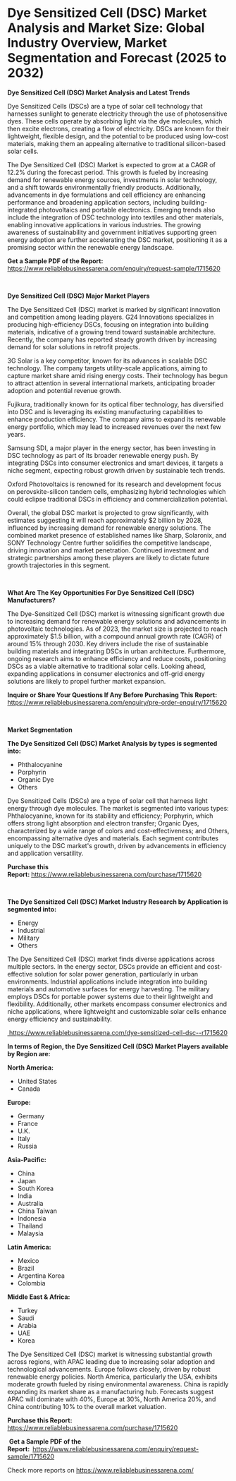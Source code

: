 <p><h1>Dye Sensitized Cell (DSC) Market Analysis and Market Size: Global Industry Overview, Market Segmentation and Forecast (2025 to 2032)</h1></p><p><strong>Dye Sensitized Cell (DSC) Market Analysis and Latest Trends</strong></p>
<p><p>Dye Sensitized Cells (DSCs) are a type of solar cell technology that harnesses sunlight to generate electricity through the use of photosensitive dyes. These cells operate by absorbing light via the dye molecules, which then excite electrons, creating a flow of electricity. DSCs are known for their lightweight, flexible design, and the potential to be produced using low-cost materials, making them an appealing alternative to traditional silicon-based solar cells.</p><p>The Dye Sensitized Cell (DSC) Market is expected to grow at a CAGR of 12.2% during the forecast period. This growth is fueled by increasing demand for renewable energy sources, investments in solar technology, and a shift towards environmentally friendly products. Additionally, advancements in dye formulations and cell efficiency are enhancing performance and broadening application sectors, including building-integrated photovoltaics and portable electronics. Emerging trends also include the integration of DSC technology into textiles and other materials, enabling innovative applications in various industries. The growing awareness of sustainability and government initiatives supporting green energy adoption are further accelerating the DSC market, positioning it as a promising sector within the renewable energy landscape.</p></p>
<p><strong>Get a Sample PDF of the Report:&nbsp;</strong> <a href="https://www.reliablebusinessarena.com/enquiry/request-sample/1715620?utm_campaign=3041&utm_medium=2&utm_source=Github&utm_content=ia&utm_term=28032025&utm_id=dye-sensitized-cell-dsc">https://www.reliablebusinessarena.com/enquiry/request-sample/1715620</a></p>
<p>&nbsp;</p>
<p><strong>Dye Sensitized Cell (DSC) Major Market Players</strong></p>
<p><p>The Dye Sensitized Cell (DSC) market is marked by significant innovation and competition among leading players. G24 Innovations specializes in producing high-efficiency DSCs, focusing on integration into building materials, indicative of a growing trend toward sustainable architecture. Recently, the company has reported steady growth driven by increasing demand for solar solutions in retrofit projects.</p><p>3G Solar is a key competitor, known for its advances in scalable DSC technology. The company targets utility-scale applications, aiming to capture market share amid rising energy costs. Their technology has begun to attract attention in several international markets, anticipating broader adoption and potential revenue growth.</p><p>Fujikura, traditionally known for its optical fiber technology, has diversified into DSC and is leveraging its existing manufacturing capabilities to enhance production efficiency. The company aims to expand its renewable energy portfolio, which may lead to increased revenues over the next few years.</p><p>Samsung SDI, a major player in the energy sector, has been investing in DSC technology as part of its broader renewable energy push. By integrating DSCs into consumer electronics and smart devices, it targets a niche segment, expecting robust growth driven by sustainable tech trends.</p><p>Oxford Photovoltaics is renowned for its research and development focus on perovskite-silicon tandem cells, emphasizing hybrid technologies which could eclipse traditional DSCs in efficiency and commercialization potential.</p><p>Overall, the global DSC market is projected to grow significantly, with estimates suggesting it will reach approximately $2 billion by 2028, influenced by increasing demand for renewable energy solutions. The combined market presence of established names like Sharp, Solaronix, and SONY Technology Centre further solidifies the competitive landscape, driving innovation and market penetration. Continued investment and strategic partnerships among these players are likely to dictate future growth trajectories in this segment.</p></p>
<p>&nbsp;</p>
<p><strong>What Are The Key Opportunities For Dye Sensitized Cell (DSC) Manufacturers?</strong></p>
<p><p>The Dye-Sensitized Cell (DSC) market is witnessing significant growth due to increasing demand for renewable energy solutions and advancements in photovoltaic technologies. As of 2023, the market size is projected to reach approximately $1.5 billion, with a compound annual growth rate (CAGR) of around 15% through 2030. Key drivers include the rise of sustainable building materials and integrating DSCs in urban architecture. Furthermore, ongoing research aims to enhance efficiency and reduce costs, positioning DSCs as a viable alternative to traditional solar cells. Looking ahead, expanding applications in consumer electronics and off-grid energy solutions are likely to propel further market expansion.</p></p>
<p><strong>Inquire or Share Your Questions If Any Before Purchasing This Report:</strong> <a href="https://www.reliablebusinessarena.com/enquiry/pre-order-enquiry/1715620?utm_campaign=3041&utm_medium=2&utm_source=Github&utm_content=ia&utm_term=28032025&utm_id=dye-sensitized-cell-dsc">https://www.reliablebusinessarena.com/enquiry/pre-order-enquiry/1715620</a></p>
<p>&nbsp;</p>
<p><strong>Market Segmentation</strong></p>
<p><strong>The Dye Sensitized Cell (DSC) Market Analysis by types is segmented into:</strong></p>
<p><ul><li>Phthalocyanine</li><li>Porphyrin</li><li>Organic Dye</li><li>Others</li></ul></p>
<p><p>Dye Sensitized Cells (DSCs) are a type of solar cell that harness light energy through dye molecules. The market is segmented into various types: Phthalocyanine, known for its stability and efficiency; Porphyrin, which offers strong light absorption and electron transfer; Organic Dyes, characterized by a wide range of colors and cost-effectiveness; and Others, encompassing alternative dyes and materials. Each segment contributes uniquely to the DSC market's growth, driven by advancements in efficiency and application versatility.</p></p>
<p><strong>Purchase this Report:&nbsp;</strong><a href="https://www.reliablebusinessarena.com/purchase/1715620?utm_campaign=3041&utm_medium=2&utm_source=Github&utm_content=ia&utm_term=28032025&utm_id=dye-sensitized-cell-dsc">https://www.reliablebusinessarena.com/purchase/1715620</a></p>
<p>&nbsp;</p>
<p><strong>The Dye Sensitized Cell (DSC) Market Industry Research by Application is segmented into:</strong></p>
<p><ul><li>Energy</li><li>Industrial</li><li>Military</li><li>Others</li></ul></p>
<p><p>The Dye Sensitized Cell (DSC) market finds diverse applications across multiple sectors. In the energy sector, DSCs provide an efficient and cost-effective solution for solar power generation, particularly in urban environments. Industrial applications include integration into building materials and automotive surfaces for energy harvesting. The military employs DSCs for portable power systems due to their lightweight and flexibility. Additionally, other markets encompass consumer electronics and niche applications, where lightweight and customizable solar cells enhance energy efficiency and sustainability.</p></p>
<p><a href="https://www.reliablebusinessarena.com/dye-sensitized-cell-dsc--r1715620?utm_campaign=3041&utm_medium=2&utm_source=Github&utm_content=ia&utm_term=28032025&utm_id=dye-sensitized-cell-dsc">&nbsp;https://www.reliablebusinessarena.com/dye-sensitized-cell-dsc--r1715620</a></p>
<p><strong>In terms of Region, the Dye Sensitized Cell (DSC) Market Players available by Region are:</strong></p>
<p>
    <p> <strong> North America: </strong>
        <ul>
            <li>United States</li>
            <li>Canada</li>
        </ul>
        </p> 
    <p> <strong> Europe: </strong>
        <ul>
            <li>Germany</li>
            <li>France</li>
            <li>U.K.</li>
            <li>Italy</li>
            <li>Russia</li>
        </ul>
        </p> 
    <p> <strong> Asia-Pacific: </strong>
        <ul>
            <li>China</li>
            <li>Japan</li>
            <li>South Korea</li>
            <li>India</li>
            <li>Australia</li>
            <li>China Taiwan</li>
            <li>Indonesia</li>
            <li>Thailand</li>
            <li>Malaysia</li>
        </ul>
        </p> 
    <p> <strong> Latin America: </strong>
        <ul>
            <li>Mexico</li>
            <li>Brazil</li>
            <li>Argentina Korea</li>
            <li>Colombia</li>
        </ul>
        </p> 
    <p> <strong> Middle East & Africa: </strong>
        <ul>
            <li>Turkey</li>
            <li>Saudi</li>
            <li>Arabia</li>
            <li>UAE</li>
            <li>Korea</li>
        </ul>
    </p>
    </p>
<p><p>The Dye Sensitized Cell (DSC) market is witnessing substantial growth across regions, with APAC leading due to increasing solar adoption and technological advancements. Europe follows closely, driven by robust renewable energy policies. North America, particularly the USA, exhibits moderate growth fueled by rising environmental awareness. China is rapidly expanding its market share as a manufacturing hub. Forecasts suggest APAC will dominate with 40%, Europe at 30%, North America 20%, and China contributing 10% to the overall market valuation.</p></p>
<p><strong>Purchase this Report: </strong><a href="https://www.reliablebusinessarena.com/purchase/1715620?utm_campaign=3041&utm_medium=2&utm_source=Github&utm_content=ia&utm_term=28032025&utm_id=dye-sensitized-cell-dsc">https://www.reliablebusinessarena.com/purchase/1715620</a></p>
<p>&nbsp;<strong>Get a Sample PDF of the Report:&nbsp;&nbsp;</strong><a href="https://www.reliablebusinessarena.com/enquiry/request-sample/1715620?utm_campaign=3041&utm_medium=2&utm_source=Github&utm_content=ia&utm_term=28032025&utm_id=dye-sensitized-cell-dsc">https://www.reliablebusinessarena.com/enquiry/request-sample/1715620</a></p>
<p><strong></strong></p>
<p>Check more reports on <a href="https://www.reliablebusinessarena.com/?utm_campaign=3041&utm_medium=2&utm_source=Github&utm_content=ia&utm_term=28032025&utm_id=dye-sensitized-cell-dsc">https://www.reliablebusinessarena.com/</a></p>